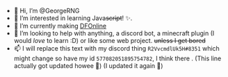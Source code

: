 - 👋 Hi, I’m @GeorgeRNG
- 👀 I’m interested in learning Java~~script~~! ✨.
- 🌱 I’m currently making [DFOnline](https://github.com/GeorgeRNG/DFOnline)
- 💞️ I’m looking to help with anything, a discord bot, a minecraft plugin (I would *love* to learn :D) or like some web project. ~~unless I get bored~~
- 📫 I will replace this text with my discord thing `R2VvcmdlUk5H#8351` which might change so have my id `577082051895754782`, I think there . (This line actually got updated howee 🥔) (I updated it again 🤗)

<!---
GeorgeRNG/GeorgeRNG is a ✨ special ✨ repository because its `README.md` (this file) appears on your GitHub profile.
You can click the Preview link to take a look at your changes.
--->

